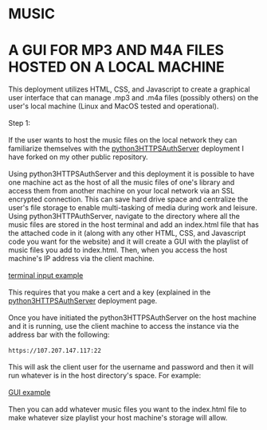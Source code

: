 # MUSIC
# A GUI FOR MP3 AND M4A FILES HOSTED ON A LOCAL MACHINE

This deployment utilizes HTML, CSS, and Javascript to create a graphical user interface that can manage .mp3 and .m4a
files (possibly others) on the user's local machine (Linux and MacOS tested and operational).
<br>
<br>
Step 1:
<br>
<br>
If the user wants to host the music files on the local network they can familiarize themselves with the 
<a href="https://github.com/3tpawbf/python3HTTPSAuthServer">python3HTTPSAuthServer</a> deployment I have forked on 
my other public repository. 
<br>
<br>
Using python3HTTPSAuthServer and this deployment it is possible to have one machine act as the host of all the music
files of one's library and access them from another machine on your local network via an SSL encrypted connection. 
This can save hard drive space and centralize the user's file storage to enable multi-tasking of media during work and 
leisure. 
<br>
Using python3HTTPAuthServer, navigate to the directory where all the music files are stored in the host terminal and add an 
index.html file that has the attached code in it (along with any other HTML, CSS, and Javascript code you want for the
website) and it will create a GUI with the playlist of music files you add to index.html. Then, when you access the host
machine's IP address via the client machine.
<br>
<br>
[terminal input example](https://github.com/3tpawbf/MUSIC/blob/main/example%203.png)
<br>
<br>
This requires that you make a cert and a key (explained in the <a href="https://github.com/3tpawbf/python3HTTPSAuthServer">
python3HTTPSAuthServer</a> deployment page.
<br>
<br>
Once you have initiated the python3HTTPSAuthServer on the host machine and it is running, use the client machine to access
the instance via the address bar with the following:
<br>
<br>
`https://107.207.147.117:22`
<br>
<br>
This will ask the client user for the username and password and then it will run whatever is in the host directory's space.
For example:
<br>
<br>
[GUI example](https://github.com/3tpawbf/MUSIC/blob/main/example%202.png)
<br>
<br>
Then you can add whatever music files you want to the index.html file to make whatever size playlist your host machine's 
storage will allow.
<br>
<br>




























































